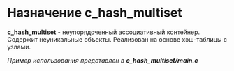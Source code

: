 # Назначение c_hash_multiset
**c_hash_multiset** - неупорядоченный ассоциативный контейнер. Содержит неуникальные объекты. Реализован на основе хэш-таблицы с узлами.

*Пример использования представлен в* ***c_hash_multiset/main.c***
